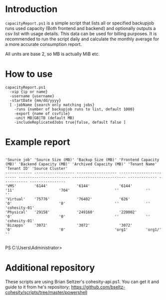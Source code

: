 # Introduction

`capacityReport.ps1` is a simple script that lists all or specified backupjob runs used capacity (Both frontend and backend) and optionally outputs a csv list with usage details. This data can be used for billing purposes. It is recommended to run the script daily and calculate the monthly average for a more accurate consumption report. 

All units are base 2, so MB is actually MiB etc.

# How to use

```
capacityReport.ps1 
  -vip {ip or name} 
  -username {username} 
  -startDate {mm/dd/yyyy} 
  [ -jobName {search only matching jobs} 
    -runs {number of backupjob runs to list, default 1000} 
    -export {name of csvfile}
    -unit MB|GB|TB (default MB)
    -includeReplicatedJobs true|false, default false ]
```
# Example report
```

'Source job' 'Source Size (MB)' 'Backup Size (MB)' 'Frontend Capacity (MB)' 'Backend Capacity (MB)' 'Archived Capacity (MB)' 'Tenant Name' 'Tenant ID' 'Source Cluster'
------------ ------------------ ------------------ ------------------------ ----------------------- ------------------------ ------------- ----------- ----------------
'VMS'        '6144'             '6144'             '6144'                   '11'                    '704'                    ''            ''          ''
'Virtual'    '75776'            '76402'            '626'                    '0'                     '0'                      ''            ''          'cohesity-01'
'Physical'   '29158'            '249160'           '220002'                 '0'                     '0'                      ''            ''          'cohesity-01'
'Bizapps'    '3072'             '3072'             '3072'                   '0'                     '0'                      'org1'        'org1/'     ''


```

PS C:\Users\Administrator>
# Additional repository

These scripts are using Brian Seltzer's cohesity-api.ps1. You can get it and guide to it from he's repository; https://github.com/bseltz-cohesity/scripts/tree/master/powershell
